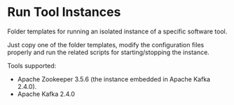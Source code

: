 # Run Tool Instances

Folder templates for running an isolated instance of a specific software tool.

Just copy one of the folder templates, modify the configuration files properly and run the related scripts for starting/stopping the instance.

Tools supported:

* Apache Zookeeper 3.5.6 (the instance embedded in Apache Kafka 2.4.0).
* Apache Kafka 2.4.0


